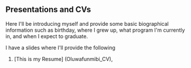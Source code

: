 ## Presentations and CVs

Here I'll be introducing myself and provide some basic biographical information such as birthday, where I grew up, what program I'm currently in, and when I expect to graduate.<br/>

I have a slides where I'll provide the following <br/>

1.  [This is my Resume] (Oluwafunmibi_CV),<br/>


